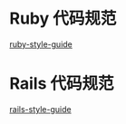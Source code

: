# Ruby 代码规范

[ruby-style-guide](https://github.com/bbatsov/ruby-style-guide)

# Rails 代码规范
[rails-style-guide](https://github.com/bbatsov/rails-style-guide)